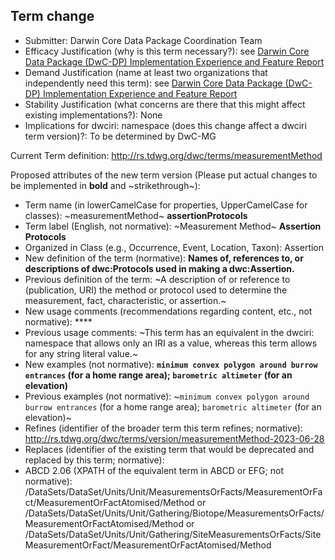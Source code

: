 ## Term change

* Submitter: Darwin Core Data Package Coordination Team
* Efficacy Justification (why is this term necessary?): see [Darwin Core Data Package (DwC-DP) Implementation Experience and Feature Report](https://gbif.github.io/dwc-dp/docs/dwc_dp_implementation_feature_reports.pdf)
* Demand Justification (name at least two organizations that independently need this term): see [Darwin Core Data Package (DwC-DP) Implementation Experience and Feature Report](https://gbif.github.io/dwc-dp/docs/dwc_dp_implementation_feature_reports.pdf)
* Stability Justification (what concerns are there that this might affect existing implementations?): None
* Implications for dwciri: namespace (does this change affect a dwciri term version)?: To be determined by DwC-MG

Current Term definition: http://rs.tdwg.org/dwc/terms/measurementMethod

Proposed attributes of the new term version (Please put actual changes to be implemented in **bold** and ~strikethrough~):

* Term name (in lowerCamelCase for properties, UpperCamelCase for classes): ~measurementMethod~ **assertionProtocols**
* Term label (English, not normative): ~Measurement Method~ **Assertion Protocols**
* Organized in Class (e.g., Occurrence, Event, Location, Taxon): Assertion
* New definition of the term (normative): **Names of, references to, or descriptions of dwc:Protocols used in making a dwc:Assertion.**
* Previous definition of the term: ~A description of or reference to (publication, URI) the method or protocol used to determine the measurement, fact, characteristic, or assertion.~
* New usage comments (recommendations regarding content, etc., not normative): **** 
* Previous usage comments: ~This term has an equivalent in the dwciri: namespace that allows only an IRI as a value, whereas this term allows for any string literal value.~
* New examples (not normative): **`minimum convex polygon around burrow entrances` (for a home range area); `barometric altimeter` (for an elevation)**
* Previous examples (not normative): ~`minimum convex polygon around burrow entrances` (for a home range area); `barometric altimeter` (for an elevation)~
* Refines (identifier of the broader term this term refines; normative): http://rs.tdwg.org/dwc/terms/version/measurementMethod-2023-06-28
* Replaces (identifier of the existing term that would be deprecated and replaced by this term; normative): 
* ABCD 2.06 (XPATH of the equivalent term in ABCD or EFG; not normative): /DataSets/DataSet/Units/Unit/MeasurementsOrFacts/MeasurementOrFact/MeasurementOrFactAtomised/Method or /DataSets/DataSet/Units/Unit/Gathering/Biotope/MeasurementsOrFacts/MeasurementOrFactAtomised/Method or /DataSets/DataSet/Units/Unit/Gathering/SiteMeasurementsOrFacts/SiteMeasurementOrFact/MeasurementOrFactAtomised/Method
